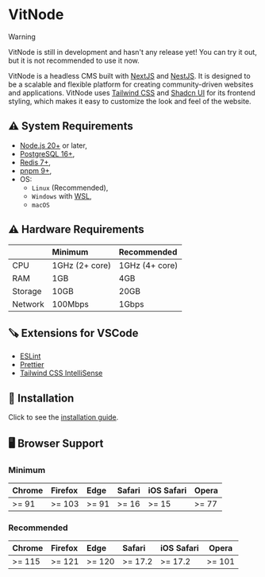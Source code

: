 # VitNode

> [!WARNING]
> VitNode is still in development and hasn't any release yet! You can try it out, but it is not recommended to use it now.

VitNode is a headless CMS built with [NextJS](https://nextjs.org/) and [NestJS](https://nestjs.com/). It is designed to be a scalable and flexible platform for creating community-driven websites and applications. VitNode uses [Tailwind CSS](https://tailwindcss.com/) and [Shadcn UI](https://ui.shadcn.com/) for its frontend styling, which makes it easy to customize the look and feel of the website.

## ⚠️ System Requirements

- [Node.js 20+](https://nodejs.org/) or later,
- [PostgreSQL 16+](https://www.postgresql.org/),
- [Redis 7+](https://redis.io/),
- [pnpm 9+](https://pnpm.io/),
- OS:
  - `Linux` (Recommended),
  - `Windows` with [WSL](https://learn.microsoft.com/en-us/windows/wsl/install),
  - `macOS`

## ⚠️ Hardware Requirements

|         | Minimum        | Recommended    |
| :------ | :------------- | :------------- |
| CPU     | 1GHz (2+ core) | 1GHz (4+ core) |
| RAM     | 1GB            | 4GB            |
| Storage | 10GB           | 20GB           |
| Network | 100Mbps        | 1Gbps          |

## 🪚 Extensions for VSCode

- [ESLint](https://marketplace.visualstudio.com/items?itemName=dbaeumer.vscode-eslint)
- [Prettier](https://marketplace.visualstudio.com/items?itemName=esbenp.prettier-vscode)
- [Tailwind CSS IntelliSense](https://marketplace.visualstudio.com/items?itemName=bradlc.vscode-tailwindcss)

## 🚀 Installation

Click to see the [installation guide](https://vitnode.com/get_started).

## 🖥️ Browser Support

### Minimum

| Chrome | Firefox | Edge  | Safari | iOS Safari | Opera |
| :----- | :------ | :---- | :----- | :--------- | ----- |
| >= 91  | >= 103  | >= 91 | >= 16  | >= 15      | >= 77 |

### Recommended

| Chrome | Firefox | Edge   | Safari  | iOS Safari | Opera  |
| :----- | :------ | :----- | :------ | :--------- | ------ |
| >= 115 | >= 121  | >= 120 | >= 17.2 | >= 17.2    | >= 101 |
